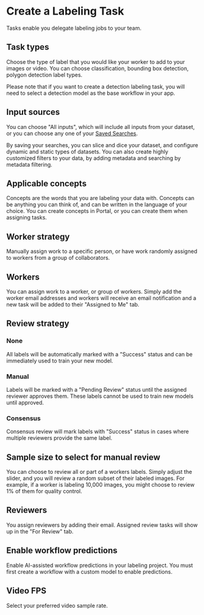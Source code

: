 # Create a Labeling Task

Tasks enable you delegate labeling jobs to your team.

## Task types

Choose the type of label that you would like your worker to add to your images or video. You can choose classification, bounding box detection, polygon detection label types.

Please note that if you want to create a detection labeling task, you will need to select a detection model as the base workflow in your app.


## Input sources

You can choose "All inputs", which will include all inputs from your dataset, or you can choose any one of your [Saved Searches](https://docs.clarifai.com/v/v6.1/portal-guide/psearch/psaved_searches).

By saving your searches, you can slice and dice your dataset, and configure dynamic and static types of datasets. You can also create highly customized filters to your data, by adding metadata and searching by metadata filtering.

## Applicable concepts

Concepts are the words that you are labeling your data with. Concepts can be anything you can think of, and can be written in the language of your choice. You can create concepts in Portal, or you can create them when assigning tasks.


## Worker strategy

Manually assign work to a specific person, or have work randomly assigned to workers from a group of collaborators.

## Workers

You can assign work to a worker, or group of workers. Simply add the worker email addresses and workers will receive an email notification and a new task will be added to their "Assigned to Me" tab.

## Review strategy
### None

All labels will be automatically marked with a "Success" status and can be immediately used to train your new model.

### Manual

Labels will be marked with a "Pending Review" status until the assigned reviewer approves them. These labels cannot be used to train new models until approved.

### Consensus

Consensus review will mark labels with "Success" status in cases where multiple reviewers provide the same label.

## Sample size to select for manual review

You can choose to review all or part of a workers labels. Simply adjust the slider, and you will review a random subset of their labeled images. For example, if a worker is labeling 10,000 images, you might choose to review 1% of them for quality control.

## Reviewers

You assign reviewers by adding their email. Assigned review tasks will show up in the "For Review" tab.

## Enable workflow predictions

Enable AI-assisted workflow predictions in your labeling project. You must first create a workflow with a custom model to enable predictions.

## Video FPS

Select your preferred video sample rate.
